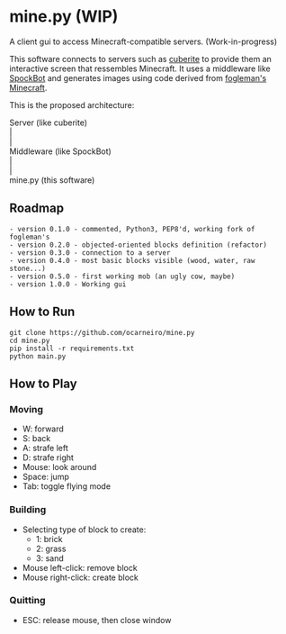 # mine.py (WIP)

A client gui to access Minecraft-compatible servers. (Work-in-progress)

This software connects to servers such as [cuberite](http://cuberite.org/) to provide them an interactive screen that ressembles Minecraft. It uses a middleware like [SpockBot](https://github.com/SpockBotMC/SpockBot) and generates images using code derived from [fogleman's Minecraft](https://github.com/fogleman/Minecraft).

This is the proposed architecture:

   Server (like cuberite)  
         |  
         |  
   Middleware (like SpockBot)  
         |  
         |  
    mine.py (this software)

## Roadmap

    - version 0.1.0 - commented, Python3, PEP8'd, working fork of fogleman's
    - version 0.2.0 - objected-oriented blocks definition (refactor)
    - version 0.3.0 - connection to a server
    - version 0.4.0 - most basic blocks visible (wood, water, raw stone...)
    - version 0.5.0 - first working mob (an ugly cow, maybe)
    - version 1.0.0 - Working gui

## How to Run

    git clone https://github.com/ocarneiro/mine.py
    cd mine.py
    pip install -r requirements.txt
    python main.py

## How to Play

### Moving

- W: forward
- S: back
- A: strafe left
- D: strafe right
- Mouse: look around
- Space: jump
- Tab: toggle flying mode

### Building

- Selecting type of block to create:
    - 1: brick
    - 2: grass
    - 3: sand
- Mouse left-click: remove block
- Mouse right-click: create block

### Quitting

- ESC: release mouse, then close window
